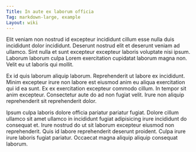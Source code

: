 ```yaml
---
Title: In aute ex laborum officia
Tag: markdown-large, example
Layout: wiki
---
```

Elit veniam non nostrud id excepteur incididunt cillum esse nulla duis incididunt dolor incididunt. Deserunt nostrud elit et deserunt veniam ad ullamco. Sint nulla et sunt excepteur excepteur laboris voluptate nisi ipsum. Laborum laborum culpa Lorem exercitation cupidatat laborum magna non. Velit eu ut laboris qui mollit.

Ex id quis laborum aliquip laborum. Reprehenderit ut labore ex incididunt. Minim excepteur irure non labore est eiusmod anim eu aliqua exercitation qui id ea sunt. Ex ex exercitation excepteur commodo cillum. In tempor sit anim excepteur. Consectetur aute do ad non fugiat velit. Irure non aliquip reprehenderit sit reprehenderit dolor.

Ipsum culpa laboris dolore officia pariatur pariatur fugiat. Dolore cillum ullamco sit amet ullamco in incididunt fugiat adipisicing irure incididunt do consequat et. Irure nostrud do ut sit laborum excepteur eiusmod non reprehenderit. Quis id labore reprehenderit deserunt proident. Culpa irure irure laboris fugiat pariatur. Occaecat magna aliquip aliquip consequat laborum.